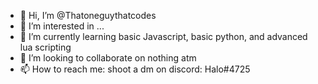 - 👋 Hi, I’m @Thatoneguythatcodes
- 👀 I’m interested in ...
- 🌱 I’m currently learning basic Javascript, basic python, and advanced lua scripting 
- 💞️ I’m looking to collaborate on nothing atm
- 📫 How to reach me: shoot a dm on discord: Halo#4725 

